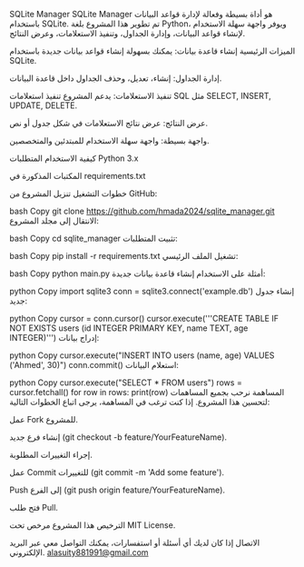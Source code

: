 SQLite Manager SQLite Manager هو أداة بسيطة وفعالة لإدارة قواعد البيانات باستخدام SQLite. تم تطوير هذا المشروع بلغة Python، ويوفر واجهة سهلة الاستخدام لإنشاء قواعد البيانات، وإدارة الجداول، وتنفيذ الاستعلامات، وعرض النتائج.

الميزات الرئيسية إنشاء قاعدة بيانات: يمكنك بسهولة إنشاء قواعد بيانات جديدة باستخدام SQLite.

إدارة الجداول: إنشاء، تعديل، وحذف الجداول داخل قاعدة البيانات.

تنفيذ الاستعلامات: يدعم المشروع تنفيذ استعلامات SQL مثل SELECT, INSERT, UPDATE, DELETE.

عرض النتائج: عرض نتائج الاستعلامات في شكل جدول أو نص.

واجهة بسيطة: واجهة سهلة الاستخدام للمبتدئين والمتخصصين.

كيفية الاستخدام المتطلبات Python 3.x

المكتبات المذكورة في requirements.txt

خطوات التشغيل تنزيل المشروع من GitHub:

bash Copy git clone https://github.com/hmada2024/sqlite_manager.git الانتقال إلى مجلد المشروع:

bash Copy cd sqlite_manager تثبيت المتطلبات:

bash Copy pip install -r requirements.txt تشغيل الملف الرئيسي:

bash Copy python main.py أمثلة على الاستخدام إنشاء قاعدة بيانات جديدة:

python Copy import sqlite3 conn = sqlite3.connect('example.db') إنشاء جدول جديد:

python Copy cursor = conn.cursor() cursor.execute('''CREATE TABLE IF NOT EXISTS users (id INTEGER PRIMARY KEY, name TEXT, age INTEGER)''') إدراج بيانات:

python Copy cursor.execute("INSERT INTO users (name, age) VALUES ('Ahmed', 30)") conn.commit() استعلام البيانات:

python Copy cursor.execute("SELECT * FROM users") rows = cursor.fetchall() for row in rows: print(row) المساهمة نرحب بجميع المساهمات لتحسين هذا المشروع. إذا كنت ترغب في المساهمة، يرجى اتباع الخطوات التالية:

عمل Fork للمشروع.

إنشاء فرع جديد (git checkout -b feature/YourFeatureName).

إجراء التغييرات المطلوبة.

عمل Commit للتغييرات (git commit -m 'Add some feature').

Push إلى الفرع (git push origin feature/YourFeatureName).

فتح طلب Pull.

الترخيص هذا المشروع مرخص تحت MIT License.

الاتصال إذا كان لديك أي أسئلة أو استفسارات، يمكنك التواصل معي عبر البريد الإلكتروني. alasuity881991@gmail.com